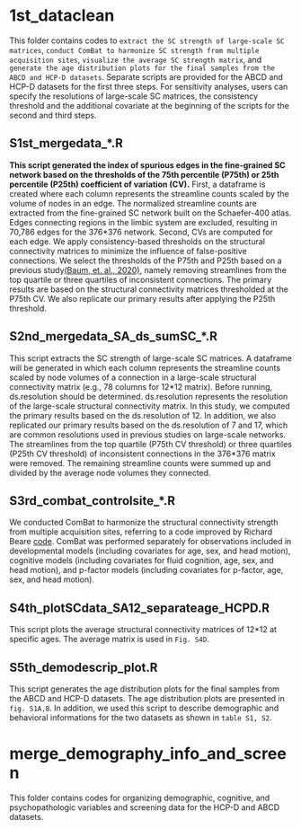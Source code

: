 # 1st_dataclean
This folder contains codes to `extract the SC strength of large-scale SC matrices`, `conduct ComBat to harmonize SC strength from multiple acquisition sites`, `visualize the average SC strength matrix`, and `generate the age distribution plots for the final samples from the ABCD and HCP-D datasets`. Separate scripts are provided for the ABCD and HCP-D datasets for the first three steps. For sensitivity analyses, users can specify the resolutions of large-scale SC matrices, the consistency threshold and the additional covariate at the beginning of the scripts for the second and third steps.

## S1st_mergedata_*.R
**This script generated the index of spurious edges in the fine-grained SC network based on the thresholds of the 75th percentile (P75th) or 25th percentile (P25th) coefficient of variation (CV).** First, a dataframe is created where each column represents the streamline counts scaled by the volume of nodes in an edge. The normalized streamline counts are extracted from the fine-grained SC network built on the Schaefer-400 atlas. Edges connecting regions in the limbic system are excluded, resulting in 70,786 edges for the 376\*376 network. Second, CVs are computed for each edge. We apply consistency-based thresholds on the structural connectivity matrices to minimize the influence of false-positive connections. We select the thresholds of the P75th and P25th based on a previous study[(Baum, et. al., 2020)](https://www.pnas.org/doi/pdf/10.1073/pnas.1912034117), namely removing streamlines from the top quartile or three quartiles of inconsistent connections. The primary results are based on the structural connectivity matrices thresholded at the P75th CV. We also replicate our primary results after applying the P25th threshold.

## S2nd_mergedata_SA_ds_sumSC_*.R
This script extracts the SC strength of large-scale SC matrices. A dataframe will be generated in which each column represents the streamline counts scaled by node volumes of a connection in a large-scale structural connectivity matrix (e.g., 78 columns for 12\*12 matrix). Before running, ds.resolution should be determined. ds.resolution represents the resolution of the large-scale structural connectivity matrix. In this study, we computed the primary results based on the ds.resolution of 12. In addition, we also replicated our primary results based on the ds.resolution of 7 and 17, which are common resolutions used in previous studies on large-scale networks. The streamlines from the top quartile (P75th CV threshold) or three quartiles (P25th CV threshold) of inconsistent connections in the 376\*376 matrix were removed. The remaining streamline counts were summed up and divided by the average node volumes they connected.

## S3rd_combat_controlsite_*.R
We conducted ComBat to harmonize the structural connectivity strength from multiple acquisition sites, referring to a code improved by Richard Beare [code](https://github.com/PennLINC/Larsen_IronDevelopment/blob/master/combat.R). ComBat was performed separately for observations included in developmental models (including covariates for age, sex, and head motion), cognitive models (including covariates for fluid cognition, age, sex, and head motion), and p-factor models (including covariates for p-factor, age, sex, and head motion).

## S4th_plotSCdata_SA12_separateage_HCPD.R
This script plots the average structural connectivity matrices of 12\*12 at specific ages. The average matrix is used in `Fig. S4D`.

## S5th_demodescrip_plot.R
This script generates the age distribution plots for the final samples from the ABCD and HCP-D datasets. The age distribution plots are presented in `fig. S1A,B`. In addition, we used this script to describe demographic and behavioral informations for the two datasets as shown in `table S1, S2`.

# merge_demography_info_and_screen
This folder contains codes for organizing demographic, cognitive, and psychopathologic variables and screening data for the HCP-D and ABCD datasets.
